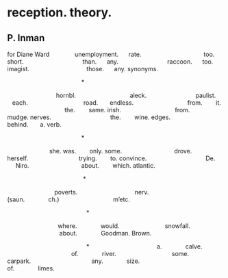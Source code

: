 # reception. theory.
## P. Inman
for Diane Ward
              unemployment.      rate.
                                    too.      short.
                                  than.      any.
                            raccoon.      too. imagist.
                                 those.      any. synonyms.

                                            *

                             hornbl.
                               aleck.
                            paulist.       each.
                                road.       endless.
                               from.        it.
                                  the.        same. irish.
                               from.        mudge. nerves.
                                  the.        wine. edges.
                            behind.       a. verb.

                                            *   

                         she. was.        only. some.
                              drove.        herself.
                             trying.        to. convince.
                                  De.         Niro.
                              about.        which. atlantic.




                                             *

                            poverts.
                                 nerv.
                               (saun.              ch.)
                               m’etc.


                                               *

                              where.              would.
                          snowfall.
                               about.              Goodman. Brown.


                                               *
                                       a.              calve.
                                      of.              river.
                                some.              carpark.
                                   any.              size.
                                      of.              limes.
﻿